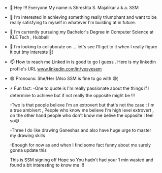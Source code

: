 - 👋 Hey !!! Everyone My name is Shreshta S. Majalikar a.k.a. SSM
- 👀 I’m interested in achieving something really triumphant and want to be really satisfying to myself in whatever I'm building at in future.
- 🌱 I’m currently pursuing my Bachelor's Degree in Computer Science at KLE Tech , Hubballi
- 💞️ I’m looking to collaborate on ... let's see I'll get to it when I really figure it out (my interests 🤔)
- 📫 How to reach me Linked in is good to go I guess . Here is my linkedin profile's URL www.linkedin.com/in/yesyesem 
- 😄 Pronouns: She/Her (Also SSM is fine to go with 😅)
- ⚡ Fun fact:
  -One to quote is I'm really passionate about the things if I determine to achieve but if not really the opposite might be !!!
  
  -Two is that people believe I'm an extrovert but that's not the case : I'm a true ambivert , People who know me believe I'm high level extrovert , on the other hand people who don't know me belive the opposite I 
  feel so😅
  
  -Three I do like drawing Ganeshas and also have huge urge to master my drawing skills
  
  -Enough for now as and when I find some fact funny about me surely gonna update this 

    This is SSM signing off
    Hope so You hadn't had your 1 min wasted and found a bit interesting to know me !!!


<!---
Shreshta001/Shreshta001 is a ✨ special ✨ repository because its `README.md` (this file) appears on your GitHub profile.
You can click the Preview link to take a look at your changes.
--->
